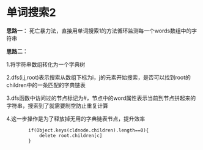 # 单词搜索2

**思路一：**
死亡暴力法，直接用单词搜索1的方法循环监测每一个words数组中的字符串


**思路二：**

1.将字符串数组转化为一个字典树

2.dfs(i,j,root)表示搜索从数组下标为i，j的元素开始搜索，是否可以找到root的children中的一条匹配的字典链表

3.dfs函数中访问过的节点标记为#，节点中的word属性表示当前到节点拼起来的字符串，搜索到了就需要制空防止重复计算

4.这一步操作是为了释放掉无用的字典链表节点，提升效率
```
        if(Object.keys(cldnode.children).length==0){
            delete root.children[c]
        }
```
